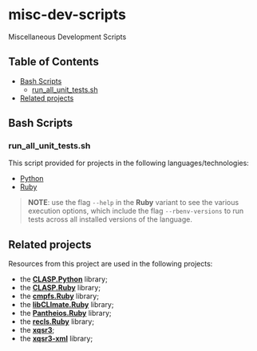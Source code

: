 # misc-dev-scripts <!-- omit in toc -->

Miscellaneous Development Scripts


## Table of Contents <!-- omit in toc -->

- [Bash Scripts](#bash-scripts)
  - [run\_all\_unit\_tests.sh](#run_all_unit_testssh)
- [Related projects](#related-projects)


## Bash Scripts

### run_all_unit_tests.sh

This script provided for projects in the following languages/technologies:

* [Python](./bash/run_all_unit_tests.sh/python/run_all_unit_tests.sh)
* [Ruby](./bash/run_all_unit_tests.sh/ruby/run_all_unit_tests.sh)

> **NOTE**: use the flag `--help` in the **Ruby** variant to see the various execution options, which include the flag `--rbenv-versions` to run tests across all installed versions of the language.


## Related projects

Resources from this project are used in the following projects:

* the [**CLASP.Python**](https://github.com/synesissoftware/CLASP.Ruby) library;
* the [**CLASP.Ruby**](https://github.com/synesissoftware/CLASP.Ruby) library;
* the [**cmpfs.Ruby**](https://github.com/synesissoftware/cmpfs.Ruby) library;
* the [**libCLImate.Ruby**](https://github.com/synesissoftware/libCLImate.Ruby) library;
* the [**Pantheios.Ruby**](https://github.com/synesissoftware/Pantheios.Ruby) library;
* the [**recls.Ruby**](https://github.com/synesissoftware/recls.Ruby) library;
* the [**xqsr3**](https://github.com/synesissoftware.com/xqsr3/);
* the [**xqsr3-xml**](https://github.com/synesissoftware.com/xqsr3-xml/) library;


<!-- ########################### end of file ########################### -->

